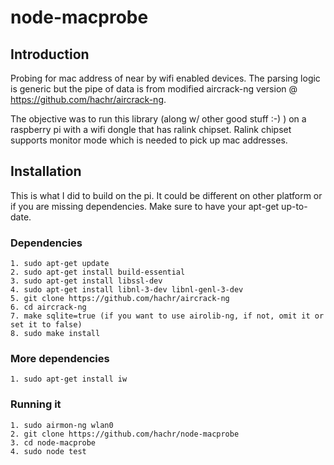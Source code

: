 node-macprobe
=============

Introduction
------------
Probing for mac address of near by wifi enabled devices.  The parsing logic is generic but the pipe of data is from modified aircrack-ng version @ https://github.com/hachr/aircrack-ng.

The objective was to run this library (along w/ other good stuff :-) ) on a raspberry pi with a wifi dongle that has ralink chipset.  Ralink chipset supports monitor mode which is needed to pick up mac addresses.

Installation
------------

This is what I did to build on the pi.  It could be different on other platform or if you are missing dependencies.  Make sure to have your apt-get up-to-date.

### Dependencies

    1. sudo apt-get update 
    2. sudo apt-get install build-essential
    3. sudo apt-get install libssl-dev
    4. sudo apt-get install libnl-3-dev libnl-genl-3-dev
    5. git clone https://github.com/hachr/aircrack-ng
    6. cd aircrack-ng
    7. make sqlite=true (if you want to use airolib-ng, if not, omit it or set it to false)
    8. sudo make install

### More dependencies
    1. sudo apt-get install iw
    
### Running it

    1. sudo airmon-ng wlan0
    2. git clone https://github.com/hachr/node-macprobe
    3. cd node-macprobe
    4. sudo node test
    
    
